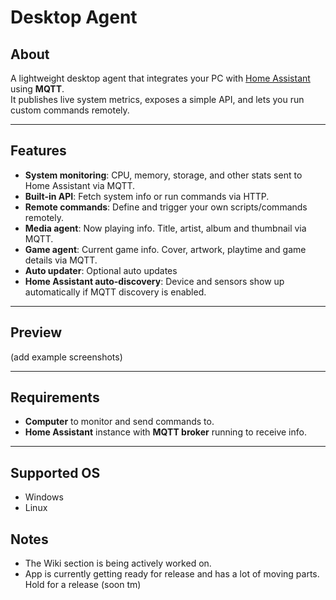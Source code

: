 # Desktop Agent

## About
A lightweight desktop agent that integrates your PC with [Home Assistant](https://www.home-assistant.io/) using **MQTT**.  
It publishes live system metrics, exposes a simple API, and lets you run custom commands remotely.

---

## Features
- **System monitoring**: CPU, memory, storage, and other stats sent to Home Assistant via MQTT.
- **Built-in API**: Fetch system info or run commands via HTTP.
- **Remote commands**: Define and trigger your own scripts/commands remotely.
- **Media agent**: Now playing info. Title, artist, album and thumbnail via MQTT.
- **Game agent**: Current game info. Cover, artwork, playtime and game details via MQTT.
- **Auto updater**: Optional auto updates
- **Home Assistant auto-discovery**: Device and sensors show up automatically if MQTT discovery is enabled.

---

## Preview 
(add example screenshots)

---

## Requirements
- **Computer** to monitor and send commands to.
- **Home Assistant** instance with **MQTT broker** running to receive info.

---

## Supported OS
- Windows
- Linux



## Notes

- The Wiki section is being actively worked on.
- App is currently getting ready for release and has a lot of moving parts. Hold for a release (soon tm)